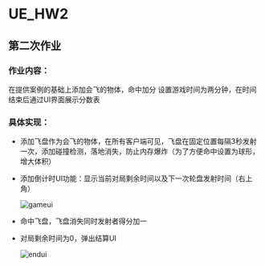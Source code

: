# UE_HW2

## 第二次作业

### 作业内容：
在提供案例的基础上添加会飞的物体，命中加分
设置游戏时间为两分钟，在时间结束后通过UI界面展示分数表
### 具体实现：
- 添加飞盘作为会飞的物体，在所有客户端可见，飞盘在固定位置每隔3秒发射一次，添加碰撞检测，落地消失，防止内存爆炸（为了方便命中设置为球形，增大体积）

- 添加倒计时UI功能：显示当前对局剩余时间以及下一次轮盘发射时间（右上角）

  ![gameui](E:\github\UE_HW2\jpg\gameui.png)

- 命中飞盘，飞盘消失同时发射者得分加一

- 对局剩余时间为0，弹出结算UI

  ![endui](E:\github\UE_HW2\jpg\endui.png)